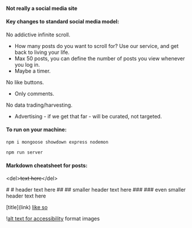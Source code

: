 #### Not really a social media site


#### Key changes to standard social media model:

No addictive infinite scroll.
- How many posts do you want to scroll for? Use our service, and get back to living your life. 
- Max 50 posts, you can define the number of posts you view whenever you log in.
- Maybe a timer.

No like buttons. 
- Only comments.

No data trading/harvesting.
- Advertising - if we get that far - will be curated, not targeted.

#### To run on your machine:

```
npm i mongoose showdown express nodemon 
```
```
npm run server
```
#### Markdown cheatsheet for posts:

\<del><del>text here</del>\</del>

\# # header text here \## ## smaller header text here \### ### even smaller header text here

\[title](link) [like so](https://www.youtube.com/watch?v=wpV-gGA4PSk&ab_channel=OfficialRickAstleyOfficialRickAstleyOfficialArtistChannel)

\![alt text for accessibility](image.jpg) format images